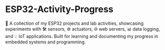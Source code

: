 # ESP32-Activity-Progress
🚀 A collection of my ESP32 projects and lab activities, showcasing experiments with 🛠️ sensors, ⚙️ actuators, 🌐 web servers, 📊 data logging, and 💡 IoT applications. Built for learning and documenting my progress in embedded systems and programming.
